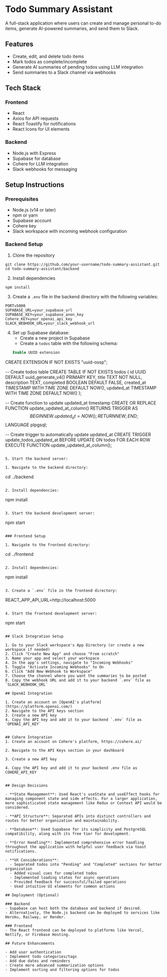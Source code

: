 # Todo Summary Assistant

A full-stack application where users can create and manage personal to-do items, generate AI-powered summaries, and send them to Slack.

## Features

- Create, edit, and delete todo items
- Mark todos as complete/incomplete
- Generate AI summaries of pending todos using LLM integration
- Send summaries to a Slack channel via webhooks

## Tech Stack

### Frontend
- React
- Axios for API requests
- React Toastify for notifications
- React Icons for UI elements

### Backend
- Node.js with Express
- Supabase for database
- Cohere for LLM integration
- Slack webhooks for messaging

## Setup Instructions

### Prerequisites
- Node.js (v14 or later)
- npm or yarn
- Supabase account
- Cohere key
- Slack workspace with incoming webhook configuration

### Backend Setup

1. Clone the repository
```
git clone https://github.com/your-username/todo-summary-assistant.git
cd todo-summary-assistant/backend
```

2. Install dependencies
```
npm install
```  

3. Create a `.env` file in the backend directory with the following variables:
```
PORT=5000
SUPABASE_URL=your_supabase_url
SUPABASE_KEY=your_supabase_anon_key
Cohere_KEY=your_openai_api_key
SLACK_WEBHOOK_URL=your_slack_webhook_url
```

4. Set up Supabase database:
   - Create a new project in Supabase
   - Create a `todos` table with the following schema:
   ```sql
   Enable UUID extension
CREATE EXTENSION IF NOT EXISTS "uuid-ossp";

-- Create todos table
CREATE TABLE IF NOT EXISTS todos (
  id UUID DEFAULT uuid_generate_v4() PRIMARY KEY,
  title TEXT NOT NULL,
  description TEXT,
  completed BOOLEAN DEFAULT FALSE,
  created_at TIMESTAMP WITH TIME ZONE DEFAULT NOW(),
  updated_at TIMESTAMP WITH TIME ZONE DEFAULT NOW()
);

-- Create function to update updated_at timestamp
CREATE OR REPLACE FUNCTION update_updated_at_column()
RETURNS TRIGGER AS $$
BEGIN
  NEW.updated_at = NOW();
  RETURN NEW;
END;
$$ LANGUAGE plpgsql;

-- Create trigger to automatically update updated_at
CREATE TRIGGER update_todos_updated_at
BEFORE UPDATE ON todos
FOR EACH ROW
EXECUTE FUNCTION update_updated_at_column();
   ```

5. Start the backend server:

1. Navigate to the backend directory:
```
cd ../backend
```

2. Install dependencies:
```
npm install
```

3. Start the backend development server:
```
npm start
```

### Frontend Setup

1. Navigate to the frontend directory:
```
cd ../frontend
```

2. Install dependencies:
```
npm install
```

3. Create a `.env` file in the frontend directory:
```
REACT_APP_API_URL=http://localhost:5000
```

4. Start the frontend development server:
```
npm start
```

## Slack Integration Setup

1. Go to your Slack workspace's App Directory (or create a new workspace if needed)
2. Click "Create New App" and choose "From scratch"
3. Name your app and select your workspace
4. In the app's settings, navigate to "Incoming Webhooks"
5. Toggle "Activate Incoming Webhooks" to On
6. Click "Add New Webhook to Workspace"
7. Choose the channel where you want the summaries to be posted
8. Copy the webhook URL and add it to your backend `.env` file as `SLACK_WEBHOOK_URL`

## OpenAI Integration

1. Create an account on [OpenAI's platform](https://platform.openai.com/)
2. Navigate to the API keys section
3. Create a new API key
4. Copy the API key and add it to your backend `.env` file as `OPENAI_API_KEY`


## Cohere Integration
1. Create an account on Cohere's platform, https://cohere.ai/ 

2. Navigate to the API Keys section in your dashboard

3. Create a new API key

4. Copy the API key and add it to your backend .env file as COHERE_API_KEY


## Design Decisions

- **State Management**: Used React's useState and useEffect hooks for managing component state and side effects. For a larger application, more sophisticated state management like Redux or Context API would be considered.

- **API Structure**: Separated APIs into distinct controllers and routes for better organization and maintainability.

- **Database**: Used Supabase for its simplicity and PostgreSQL compatibility, along with its free tier for development.

- **Error Handling**: Implemented comprehensive error handling throughout the application with helpful user feedback via toast notifications.

- **UX Considerations**: 
  - Separated todos into "Pending" and "Completed" sections for better organization
  - Added visual cues for completed todos
  - Implemented loading states for async operations
  - Provided feedback for successful/failed operations
  - Used intuitive UI elements for common actions

## Deployment (Optional)

### Backend
- Supabase can host both the database and backend if desired.
- Alternatively, the Node.js backend can be deployed to services like Heroku, Railway, or Render.

### Frontend
- The React frontend can be deployed to platforms like Vercel, Netlify, or Firebase Hosting.

## Future Enhancements

- Add user authentication
- Implement todo categories/tags
- Add due dates and reminders
- Create more advanced summarization options
- Implement sorting and filtering options for todos
